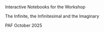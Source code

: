 Interactive Notebooks for the Workshop 

The Infinite, the Infinitesimal and the Imaginary

PAF October 2025
